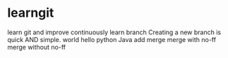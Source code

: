 # learngit
learn git and improve continuously
learn branch
Creating a new branch is quick AND simple.
world
hello
python
Java
add merge
merge with no-ff
merge without no-ff
